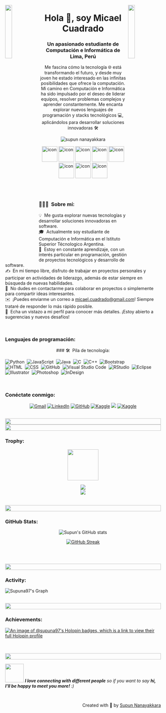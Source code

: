<!-- ![logo](https://raw.githubusercontent.com/supuna97/supuna97/main/supun-new.png) -->
<img align="left" src="https://user-images.githubusercontent.com/65187002/144930161-2f783401-8d27-4fdf-a2f7-cc0ba32f1f1f.gif" width="21%" style="display:inline;"><img align="right" src="https://user-images.githubusercontent.com/65187002/144930161-2f783401-8d27-4fdf-a2f7-cc0ba32f1f1f.gif" width="21%" style="display:inline;">

<h1 align="center">Hola 👋, soy Micael Cuadrado</h1>
<h3 align="center">Un apasionado estudiante de Computación e Informática de Lima, Perú</h3>
<p align="center">Me fascina cómo la tecnología 🌐 está transformando el futuro, y desde muy joven he estado interesado en las infinitas posibilidades que ofrece la computación. Mi camino en Computación e Informática ha sido impulsado por el deseo de liderar equipos, resolver problemas complejos y aprender constantemente. Me encanta explorar nuevos lenguajes de programación y stacks tecnológicos 💻, aplicándolos para desarrollar soluciones innovadoras 🛠️</p>
<p align="center"> 
 <img src="https://img.shields.io/badge/visitas-97-blue" alt="supun nanayakkara" /> 
<!--  <img src="https://img.shields.io/badge/Languages-Python | Java | PHP | Typescript | Node | React -green.svg" alt="supun nanayakkara's languages" /> -->
<!--  <img alt="Profile followers" src="https://img.shields.io/github/followers/supuna97"> -->
</p>

<div align="center">
  <img src="https://techstack-generator.vercel.app/java-icon.svg" alt="icon" width="50" height="50" />
  <img src="https://techstack-generator.vercel.app/python-icon.svg" alt="icon" width="50" height="50" />
  <img src="https://techstack-generator.vercel.app/docker-icon.svg" alt="icon" width="50" height="50" />
  <img src="https://techstack-generator.vercel.app/js-icon.svg" alt="icon"width="50" height="50" />
<!--   <img src="https://techstack-generator.vercel.app/react-icon.svg" alt="icon" width="50" height="50" /> -->
 <img src="https://techstack-generator.vercel.app/mysql-icon.svg" alt="icon" width="50" height="50" />
 
  <img src="https://techstack-generator.vercel.app/cpp-icon.svg" alt="icon" width="50" height="50" />
  <img src="https://techstack-generator.vercel.app/github-icon.svg" alt="icon" width="50" height="50" />
  <img src="https://techstack-generator.vercel.app/csharp-icon.svg" alt="icon" width="50" height="50" />
 <!-- <img src="https://techstack-generator.vercel.app/raspberrypi-icon.svg" alt="icon" width="50" height="50" /> -->
<!--   <img src="https://techstack-generator.vercel.app/graphql-icon.svg" alt="icon" width="50" height="50" />  -->
</div>



<!--  <img align="right" alt="Coding" width="400" src="https://user-images.githubusercontent.com/74038190/229223263-cf2e4b07-2615-4f87-9c38-e37600f8381a.gif">-->
<br><br>

### 👨🏻‍💻 &nbsp;Sobre mí:

💡 &nbsp;Me gusta explorar nuevas tecnologías y desarrollar soluciones innovadoras en software.\
🎓 &nbsp;Actualmente soy estudiante de Computación e Informática en el Istituto Superior Técnologico Argentina.\
🌱 &nbsp;Estoy en constante aprendizaje, con un interés particular en programación, gestión de proyectos tecnológicos y desarrollo de software.\
✍️ &nbsp;En mi tiempo libre, disfruto de trabajar en proyectos personales y participar en actividades de liderazgo, además de estar siempre en búsqueda de nuevas habilidades.\
💬 &nbsp;No dudes en contactarme para colaborar en proyectos o simplemente para compartir ideas interesantes.\
✉️ &nbsp;¡Puedes enviarme un correo a micael.cuadrado@gmail.com! Siempre trataré de responder lo más rápido posible.\
📄 &nbsp;Echa un vistazo a mi perfil para conocer más detalles. ¡Estoy abierto a sugerencias y nuevos desafíos!


<br>
<h3 align="left">Lenguajes de programación:</h3>
<p align="center">
### 🛠 &nbsp;Pila de tecnología:

![Python](https://img.shields.io/badge/Python%20-%2314354C.svg?logo=python&logoColor=white)&nbsp;
![JavaScript](https://img.shields.io/badge/JavaScript%20-%23F7DF1E.svg?logo=javascript&logoColor=black)&nbsp;
![Java](https://img.shields.io/badge/-Java-EEECEC?&logoColor=black)&nbsp;
![C](https://img.shields.io/badge/-%EF%BC%83-A8B9CC?style=flat&logo=C&logoColor=black)&nbsp;
![C++](https://img.shields.io/badge/-++-05122A?style=flat&logo=C%2B%2B&logoColor=00599C)&nbsp;
![Bootstrap](https://img.shields.io/badge/-Bootstrap-563D7C?style=flat&logo=bootstrap&logoColor=black)\
![HTML](https://img.shields.io/badge/-HTML%205-EA7914?style=flat&logo=HTML5&logoColor=black)&nbsp;
![CSS](https://img.shields.io/badge/-CSS-1572B6?style=flat&logo=CSS3&logoColor=black)&nbsp;
![GitHub](https://img.shields.io/badge/-GitHub-000000?style=flat&logo=github)&nbsp;
![Visual Studio Code](https://img.shields.io/badge/-Visual%20Studio%20Code-007ACC?logo=visual-studio-code&logoColor=black)&nbsp;
![RStudio](https://img.shields.io/badge/-RStudio-05122A?style=flat&logo=rstudio)&nbsp;
![Eclipse](https://img.shields.io/badge/-Eclipse-05122A?style=flat&logo=eclipse-ide&logoColor=2C2255)\
![Illustrator](https://img.shields.io/badge/-Illustrator-EFA91C?style=flat&logo=adobe-illustrator&logoColor=black)&nbsp;
![Photoshop](https://img.shields.io/badge/-Photoshop-1C4EDD?=flat&logo=adobe-photoshop&logoColor=black)&nbsp;
![InDesign](https://img.shields.io/badge/-InDesign-C31948?style=flat&logo=adobe-indesign&logoColor=black)
</p>

<br>
<h3 align="left">Conéctate conmigo:</h3>
<p align="center">
	<a href="mailto:micael.cuadrado@gmail.com"><img img src="https://img.shields.io/badge/-Gmail-D14836?style=flat&logo=Gmail&logoColor=white" alt="Gmail"/></a>
	<a href="https://www.linkedin.com/in/micael-cuadrado-silva-254b49269/"><img src="https://img.shields.io/badge/-Linkedin-0077B5?style=flat&logo=Linkedin&logoColor=white" alt="LinkedIn"/></a>
	<a href="https://github.com/MicaelCS"><img src="https://img.shields.io/badge/github-%23181717.svg?style=plastic&logo=github&logoColor=white" alt="GitHub"/></a>
	<a href=""><img src="https://img.shields.io/badge/-Instagram-E4405F?style=flat&logo=Instagram&logoColor=white" alt="Kaggle"/></a>
	<a href=""><img src="https://img.shields.io/badge/-Facebook-1877F2?style=flat&logo=Facebook&logoColor=white"/></a>
	<a href=""><img src="https://img.shields.io/badge/-@Micael.cs-BD081C?style=flat&logo=Pinterest&logoColor=white" alt="Kaggle"/></a>
</p>
<br>

<img src="https://i.imgur.com/dBaSKWF.gif" height="20" width="100%">


<img src="https://i.imgur.com/dBaSKWF.gif" height="20" width="100%">

<h3 align="left">Trophy:</h3>

<p align="center">
<img src="https://media.tenor.com/0ENB5HuTH0gAAAAi/trophy-beker.gif"  width="100px" height="100px"></p>
  
<div align="center">
<img src="https://github-profile-trophy.vercel.app/?username=supuna97&theme=matrix&no-bg=true&no-frame=true&row=1&column=4&title=MultiLanguage,Commits,PullRequest,Reviews">
 </div>

<div align="center">
<img src="https://github-profile-trophy.vercel.app/?username=supuna97&theme=matrix&no-bg=true&no-frame=true&row=1&column=4&title=Repositories,Organizations,Stars,Followers">
 </div>
 <br><br>

<img src="https://i.imgur.com/dBaSKWF.gif" height="20" width="100%">

<h3 align="left">GitHub Stats:</h3>
<div align="center">
 
![Supun's GitHub stats](https://github-readme-stats.vercel.app/api?username=supuna97\&theme=midnight-purple\&show_icons=true\&show=reviews,prs_merged,prs_merged_percentage\&hide=contribs,issues)

[![GitHub Streak](https://streak-stats.demolab.com/?user=supuna97&theme=midnight-purple)](https://git.io/streak-stats)

</div>

<br><br>

<img src="https://i.imgur.com/dBaSKWF.gif" height="20" width="100%">

<h3 align="left">Activity:</h3>

![Supuna97's Graph](https://github-readme-activity-graph.vercel.app/graph?username=supuna97&custom_title=Supun's%20GitHub%20Activity%20Graph&bg_color=0D1117&color=7F3FBF&line=7F3FBF&point=7F3FBF&area_color=FFFFFF&title_color=FFFFFF&area=true)
<br><br>

<img src="https://i.imgur.com/dBaSKWF.gif" height="20" width="100%">

<h3 align="left">Achievements:</h3>

[![An image of @supuna97's Holopin badges, which is a link to view their full Holopin profile](https://holopin.me/supuna97)](https://holopin.io/@supuna97)
<br><br><br>

<img src="https://i.imgur.com/dBaSKWF.gif" height="20" width="100%">

<img src="https://media.giphy.com/media/LnQjpWaON8nhr21vNW/giphy.gif" width="60"> <em><b>I love connecting with different people</b> so if you want to say <b>hi, I'll be happy to meet you more!</b> :)</em>

<br>
<p align="right" > Created with 🧡 by <a href="http://supun.traditionalme.life">Supun Nanayakkara</a></p>
